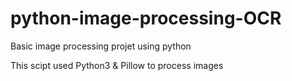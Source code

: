 # python-image-processing-OCR
Basic image processing projet using python

This scipt used Python3 & Pillow to process images 

